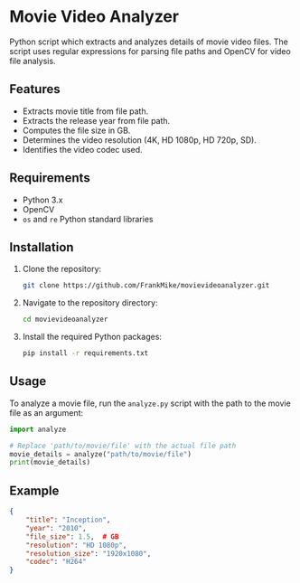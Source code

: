 # Movie Video Analyzer

Python script which extracts and analyzes details of movie video files. The script uses regular expressions for parsing file paths and OpenCV for video file analysis.

## Features

- Extracts movie title from file path.
- Extracts the release year from file path.
- Computes the file size in GB.
- Determines the video resolution (4K, HD 1080p, HD 720p, SD).
- Identifies the video codec used.

## Requirements

- Python 3.x
- OpenCV
- `os` and `re` Python standard libraries

## Installation

1. Clone the repository:
    ```bash
    git clone https://github.com/FrankMike/movievideoanalyzer.git
    ```
2. Navigate to the repository directory:
    ```bash
    cd movievideoanalyzer
    ```
3. Install the required Python packages:
    ```bash
    pip install -r requirements.txt
    ```

## Usage

To analyze a movie file, run the `analyze.py` script with the path to the movie file as an argument:

```python
import analyze

# Replace 'path/to/movie/file' with the actual file path
movie_details = analyze("path/to/movie/file")
print(movie_details)
```

## Example

```json
{
    "title": "Inception",
    "year": "2010",
    "file_size": 1.5,  # GB
    "resolution": "HD 1080p",
    "resolution_size": "1920x1080",
    "codec": "H264"
}
```
